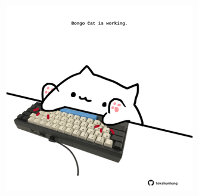 <!-- built at 26/03/2024, 08:00:47 UTC -->
<p align="center">
  <img width="500" height="500" src="./ReadmeImage.svg">
</p>
